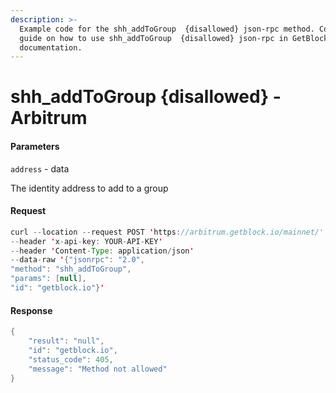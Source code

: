 ```yaml
---
description: >-
  Example code for the shh_addToGroup  {disallowed} json-rpc method. Сomplete
  guide on how to use shh_addToGroup  {disallowed} json-rpc in GetBlock.io Web3
  documentation.
---
```


# shh\_addToGroup {disallowed} - Arbitrum

#### Parameters

`address` - data

The identity address to add to a group

#### Request

```java
curl --location --request POST 'https://arbitrum.getblock.io/mainnet/' 
--header 'x-api-key: YOUR-API-KEY' 
--header 'Content-Type: application/json' 
--data-raw '{"jsonrpc": "2.0",
"method": "shh_addToGroup",
"params": [null],
"id": "getblock.io"}'
```

#### Response

```java
{
    "result": "null",
    "id": "getblock.io",
    "status_code": 405,
    "message": "Method not allowed"
}
```
